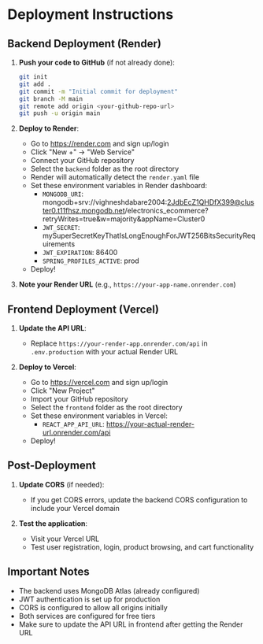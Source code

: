 # Deployment Instructions

## Backend Deployment (Render)

1. **Push your code to GitHub** (if not already done):
   ```bash
   git init
   git add .
   git commit -m "Initial commit for deployment"
   git branch -M main
   git remote add origin <your-github-repo-url>
   git push -u origin main
   ```

2. **Deploy to Render**:
   - Go to https://render.com and sign up/login
   - Click "New +" → "Web Service"
   - Connect your GitHub repository
   - Select the `backend` folder as the root directory
   - Render will automatically detect the `render.yaml` file
   - Set these environment variables in Render dashboard:
     - `MONGODB_URI`: mongodb+srv://vighneshdabare2004:2JdbEcZ1QHDfX399@cluster0.t11fhsz.mongodb.net/electronics_ecommerce?retryWrites=true&w=majority&appName=Cluster0
     - `JWT_SECRET`: mySuperSecretKeyThatIsLongEnoughForJWT256BitsSecurityRequirements
     - `JWT_EXPIRATION`: 86400
     - `SPRING_PROFILES_ACTIVE`: prod
   - Deploy!

3. **Note your Render URL** (e.g., `https://your-app-name.onrender.com`)

## Frontend Deployment (Vercel)

1. **Update the API URL**:
   - Replace `https://your-render-app.onrender.com/api` in `.env.production` with your actual Render URL

2. **Deploy to Vercel**:
   - Go to https://vercel.com and sign up/login
   - Click "New Project"
   - Import your GitHub repository
   - Select the `frontend` folder as the root directory
   - Set these environment variables in Vercel:
     - `REACT_APP_API_URL`: https://your-actual-render-url.onrender.com/api
   - Deploy!

## Post-Deployment

1. **Update CORS** (if needed):
   - If you get CORS errors, update the backend CORS configuration to include your Vercel domain

2. **Test the application**:
   - Visit your Vercel URL
   - Test user registration, login, product browsing, and cart functionality

## Important Notes

- The backend uses MongoDB Atlas (already configured)
- JWT authentication is set up for production
- CORS is configured to allow all origins initially
- Both services are configured for free tiers
- Make sure to update the API URL in frontend after getting the Render URL
